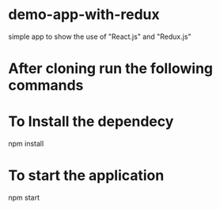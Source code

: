 # demo-app-with-redux
simple app to show the use of "React.js" and "Redux.js"

# After cloning run the following commands

# To Install the dependecy
 npm install 

# To start the application
 npm start
 
